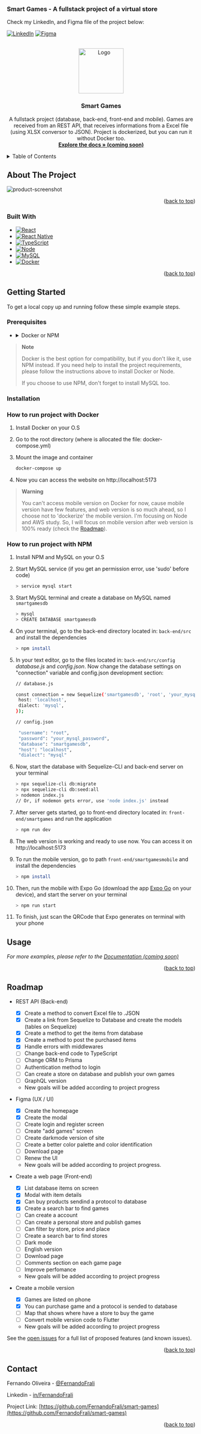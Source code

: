 ### <a name="readme-top">Smart Games - A fullstack project of a virtual store

Check my LinkedIn, and Figma file of the project below:</a>

<!-- PROJECT SHIELDS -->

[![LinkedIn][linkedin-shield]](https://www.linkedin.com/in/fernandofrali/)
[![Figma][figma-shield]](https://www.figma.com/file/qGQ1Te6E3LXc5ggikAXJYO/Smart-Games---Design?node-id=0%3A1&t=tLcVFAeqDpekhh0W-1)

<!-- PROJECT LOGO -->
<br />
<div align="center">
  <a href="https://github.com/FernandoFrali/smart_games">
    <img src="https://images.unsplash.com/photo-1531525727990-67532cd332c6?ixlib=rb-4.0.3&ixid=MnwxMjA3fDB8MHxwaG90by1wYWdlfHx8fGVufDB8fHx8&auto=format&fit=crop&w=880&q=80" alt="Logo" width="120" height="120">
  </a>

<h3 align="center">Smart Games</h3>

  <p align="center">
    A fullstack project (database, back-end, front-end and mobile). Games are received from an REST API, that receives informations from a Excel file (using XLSX conversor to JSON). Project is dockerized, but you can run it without Docker too.
    <br />
    <a href="https://github.com/FernandoFrali/smart-games"><strong>Explore the docs » (coming soon)</strong></a>
    <br />
  </p>
</div>

<!-- TABLE OF CONTENTS -->
<details>
  <summary>Table of Contents</summary>
  <ol>
    <li>
      <a href="#about-the-project">About The Project</a>
      <ul>
        <li><a href="#built-with">Built With</a></li>
      </ul>
    </li>
    <li>
      <a href="#getting-started">Getting Started</a>
      <ul>
        <li><a href="#prerequisites">Prerequisites</a></li>
        <li><a href="#installation">Installation</a></li>
      </ul>
    </li>
    <li><a href="#usage">Usage</a></li>
    <li><a href="#roadmap">Roadmap</a></li>
    <li><a href="#contact">Contact</a></li>
  </ol>
</details>

<!-- ABOUT THE PROJECT -->

## About The Project

![product-screenshot](https://i.imgur.com/1TMAVty.png)

<p align="right">(<a href="#readme-top">back to top</a>)</p>

### Built With

- [![React](https://img.shields.io/badge/-React-61DAFB?logo=react&logoColor=black&style=for-the-badge)][react-url]
- [![React Native](https://img.shields.io/badge/-React%20Native-00a4d2?logo=react&logoColor=white&style=for-the-badge)][native-url]
- [![TypeScript](https://img.shields.io/badge/-TypeScript-0088CC?logo=typescript&logoColor=white&style=for-the-badge)][typescript-url]
- [![Node](https://img.shields.io/badge/-Nodejs-61DAFB?logo=node.js&logoColor=black&style=for-the-badge)][node-url]
- [![MySQL](https://img.shields.io/badge/-MySQL-dc712b?logo=mysql&logoColor=white&style=for-the-badge)][mysql-url]
- [![Docker](https://img.shields.io/badge/-Docker-099cec?logo=docker&logoColor=white&style=for-the-badge)][docker-url]

<p align="right">(<a href="#readme-top">back to top</a>)</p>

<!-- GETTING STARTED -->

## Getting Started

To get a local copy up and running follow these simple example steps.

### Prerequisites

- <details>
    <summary>Docker or NPM</summary>
    <ul>
      <li><a href="https://docs.docker.com/engine/install/">Docker Install Guide</a></li>
      <li><a href="https://github.com/nvm-sh/nvm#installing-and-updating">NVM Install Guide</a></li>
      <li><a href="https://dev.mysql.com/doc/mysql-installation-excerpt/5.7/en/">MySQL Install Guide (if you choose to use NPM)</a></li>
    </ul>
  </details>

> **Note**
>
> Docker is the best option for compatibility, but if you don't like it, use NPM instead. If you need help to install the project requirements, please follow the instructions above to install Docker or Node.
>
> If you choose to use NPM, don't forget to install MySQL too.
> </br>

### Installation

### How to run project with Docker

1. Install Docker on your O.S

2. Go to the root directory (where is allocated the file: docker-compose.yml)

3. Mount the image and container

   ```sh
   docker-compose up
   ```

4. Now you can access the website on http://localhost:5173

> **Warning**
>
> You can't access mobile version on Docker for now, cause mobile version have few features, and web version is so much ahead, so I choose not to 'dockerize' the mobile version. I'm focusing on Node and AWS study. So, I will focus on mobile version after web version is 100% ready (check the <a href="#roadmap">Roadmap</a>).
> </br>

### How to run project with NPM

1. Install NPM and MySQL on your O.S

2. Start MySQL service (if you get an permission error, use 'sudo' before code)
   ```sh
   > service mysql start
   ```
3. Start MySQL terminal and create a database on MySQL named `smartgamesdb`
   ```sh
   > mysql
   > CREATE DATABASE smartgamesdb
   ```
4. On your terminal, go to the back-end directory located in: `back-end/src` and install the dependencies
   ```sh
   > npm install
   ```
5. In your text editor, go to the files located in: `back-end/src/config` *database.js* and *config.json*. Now change the database settings on "connection" variable and config.json development section:
   ```sh
   // database.js
   
   const connection = new Sequelize('smartgamesdb', 'root', 'your_mysql_password', {
    host: 'localhost',
    dialect: 'mysql',
   });
   
   // config.json

    "username": "root",
    "password": "your_mysql_password",
    "database": "smartgamesdb",
    "host": "localhost",
    "dialect": "mysql"
   ```
6. Now, start the database with Sequelize-CLI and back-end server on your terminal
   ```sh
   > npx sequelize-cli db:migrate
   > npx sequelize-cli db:seed:all
   > nodemon index.js
   // Or, if nodemon gets error, use 'node index.js' instead
   ```
7. After server gets started, go to front-end directory located in: `front-end/smartgames` and run the application

   ```sh
   > npm run dev
   ```

8. The web version is working and ready to use now. You can access it on http://localhost:5173

9. To run the mobile version, go to path `front-end/smartgamesmobile` and install the dependencies
   ```sh
   > npm install
   ```
10. Then, run the mobile with Expo Go (download the app [Expo Go](https://expo.dev/client) on your device), and start the server on your terminal
    ```sh
    > npm run start
    ```
11. To finish, just scan the QRCode that Expo generates on terminal with your phone

<!-- USAGE EXAMPLES -->

## Usage

_For more examples, please refer to the [Documentation (coming soon)](https://example.com)_

<p align="right">(<a href="#readme-top">back to top</a>)</p>

<!-- ROADMAP -->

## Roadmap

- REST API (Back-end)

  - [x] Create a method to convert Excel file to .JSON
  - [x] Create a link from Sequelize to Database and create the models (tables on Sequelize)
  - [x] Create a method to get the items from database
  - [x] Create a method to post the purchased items
  - [x] Handle errors with middlewares
  - [ ] Change back-end code to TypeScript
  - [ ] Change ORM to Prisma
  - [ ] Authentication method to login
  - [ ] Can create a store on database and publish your own games
  - [ ] GraphQL version
  - New goals will be added according to project progress

- Figma (UX / UI)

  - [x] Create the homepage
  - [x] Create the modal
  - [ ] Create login and register screen
  - [ ] Create "add games" screen
  - [ ] Create darkmode version of site
  - [ ] Create a better color palette and color identification
  - [ ] Download page
  - [ ] Renew the UI
  - New goals will be added according to project progress.

- Create a web page (Front-end)

  - [x] List database items on screen
  - [x] Modal with item details
  - [x] Can buy products sendind a protocol to database
  - [x] Create a search bar to find games
  - [ ] Can create a account
  - [ ] Can create a personal store and publish games
  - [ ] Can filter by store, price and place
  - [ ] Create a search bar to find stores
  - [ ] Dark mode
  - [ ] English version
  - [ ] Download page
  - [ ] Comments section on each game page
  - [ ] Improve perfomance
  - New goals will be added according to project progress

- Create a mobile version
  - [x] Games are listed on phone
  - [x] You can purchase game and a protocol is sended to database
  - [ ] Map that shows where have a store to buy the game
  - [ ] Convert mobile version code to Flutter
  - New goals will be added according to project progress

See the [open issues](https://github.com/FernandoFrali/smart-games/issues) for a full list of proposed features (and known issues).

<p align="right">(<a href="#readme-top">back to top</a>)</p>

<!-- CONTACT -->

## Contact

Fernando Oliveira - [@FernandoFrali](https://twitter.com/FernandoFrali)

Linkedin - [in/FernandoFrali](https://www.linkedin.com/in/fernandofrali/)

Project Link: [https://github.com/FernandoFrali/smart-games](https://github.com/FernandoFrali/smart-games)

<p align="right">(<a href="#readme-top">back to top</a>)</p>

<!-- MARKDOWN LINKS & IMAGES -->
<!-- https://www.markdownguide.org/basic-syntax/#reference-style-links -->

[contributors-shield]: https://img.shields.io/github/contributors/FernandoFrali/smart-games.svg?style=for-the-badge
[contributors-url]: https://github.com/FernandoFrali/smart-games/graphs/contributors
[forks-shield]: https://img.shields.io/github/forks/FernandoFrali/smart-games.svg?style=for-the-badge
[forks-url]: https://github.com/FernandoFrali/smart-games/network/members
[stars-shield]: https://img.shields.io/github/stars/FernandoFrali/smart-games.svg?style=for-the-badge
[stars-url]: https://github.com/FernandoFrali/smart-games/stargazers
[issues-shield]: https://img.shields.io/github/issues/FernandoFrali/smart-games.svg?style=for-the-badge
[issues-url]: https://github.com/FernandoFrali/smart-games/issues
[license-shield]: https://img.shields.io/github/license/FernandoFrali/smart-games.svg?style=for-the-badge
[license-url]: https://github.com/FernandoFrali/smart-games/blob/master/LICENSE.txt
[linkedin-shield]: https://img.shields.io/badge/-LinkedIn-black.svg?style=for-the-badge&logo=linkedin&colorB=555
[linkedin-url]: https://linkedin.com/in/FernandoFrali
[product-screenshot]: images/screenshot.png
[react-url]: https://reactjs.org/
[typescript-url]: https://www.typescriptlang.org/
[native-url]: https://reactnative.dev/
[node-url]: https://nodejs.org/
[mysql-url]: https://www.mysql.com/
[docker-url]: https://www.docker.com/
[figma-shield]: https://img.shields.io/badge/-Figma-black.svg?style=for-the-badge&logo=figma&colorB=white
